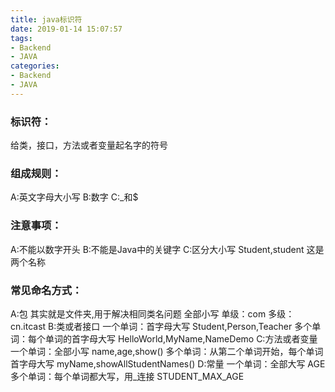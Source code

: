 ```yaml
---
title: java标识符
date: 2019-01-14 15:07:57
tags: 
- Backend
- JAVA
categories:
- Backend
- JAVA
---
```


### 标识符：
给类，接口，方法或者变量起名字的符号
### 组成规则：
A:英文字母大小写
B:数字
C:\_和$
### 注意事项：
A:不能以数字开头
B:不能是Java中的关键字
C:区分大小写
	Student,student 这是两个名称
### 常见命名方式：
A:包 其实就是文件夹,用于解决相同类名问题
	全部小写
	单级：com
	多级：cn.itcast
B:类或者接口
	一个单词：首字母大写
		Student,Person,Teacher
	多个单词：每个单词的首字母大写
		HelloWorld,MyName,NameDemo
C:方法或者变量
	一个单词：全部小写
	name,age,show()
	多个单词：从第二个单词开始，每个单词首字母大写
		myName,showAllStudentNames()
D:常量
	一个单词：全部大写
		AGE
	多个单词：每个单词都大写，用_连接
		STUDENT_MAX_AGE
